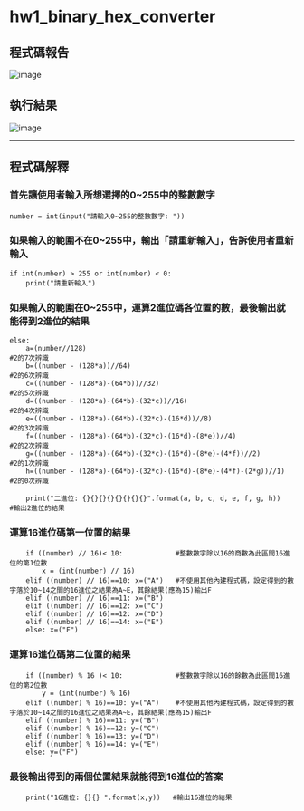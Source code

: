 # hw1_binary_hex_converter
## 程式碼報告
![image](https://github.com/TMUb908111071/hw1_binary_hex_converter/assets/161851654/e43eb03b-fc18-46e9-b72b-724e835635d4)

## 執行結果
![image](https://github.com/TMUb908111071/hw1_binary_hex_converter/assets/161851654/644853d6-1af1-4eaa-bf0a-856feeac04a4)
***
## 程式碼解釋
### 首先讓使用者輸入所想選擇的0~255中的整數數字
```
number = int(input("請輸入0~255的整數數字: "))
```

### 如果輸入的範圍不在0~255中，輸出「請重新輸入」，告訴使用者重新輸入
```
if int(number) > 255 or int(number) < 0:
    print("請重新輸入")
```

### 如果輸入的範圍在0~255中，運算2進位碼各位置的數，最後輸出就能得到2進位的結果
```
else:    
    a=(number//128)                                                    #2的7次辨識
    b=((number - (128*a))//64)                                         #2的6次辨識
    c=((number - (128*a)-(64*b))//32)                                  #2的5次辨識
    d=((number - (128*a)-(64*b)-(32*c))//16)                           #2的4次辨識
    e=((number - (128*a)-(64*b)-(32*c)-(16*d))//8)                     #2的3次辨識
    f=((number - (128*a)-(64*b)-(32*c)-(16*d)-(8*e))//4)               #2的2次辨識
    g=((number - (128*a)-(64*b)-(32*c)-(16*d)-(8*e)-(4*f))//2)         #2的1次辨識
    h=((number - (128*a)-(64*b)-(32*c)-(16*d)-(8*e)-(4*f)-(2*g))//1)   #2的0次辨識

    print("二進位: {}{}{}{}{}{}{}{}".format(a, b, c, d, e, f, g, h))   #輸出2進位的結果
```

### 運算16進位碼第一位置的結果
```
    if ((number) // 16)< 10:             #整數數字除以16的商數為此區間16進位的第1位數
        x = (int(number) // 16)
    elif ((number) // 16)==10: x=("A")   #不使用其他內建程式碼，設定得到的數字落於10~14之間的16進位之結果為A~E，其餘結果(應為15)輸出F
    elif ((number) // 16)==11: x=("B")
    elif ((number) // 16)==12: x=("C")
    elif ((number) // 16)==12: x=("D")
    elif ((number) // 16)==14: x=("E")
    else: x=("F")
```
### 運算16進位碼第二位置的結果
```
    if ((number) % 16 )< 10:             #整數數字除以16的餘數為此區間16進位的第2位數
        y = (int(number) % 16)
    elif ((number) % 16)==10: y=("A")    #不使用其他內建程式碼，設定得到的數字落於10~14之間的16進位之結果為A~E，其餘結果(應為15)輸出F
    elif ((number) % 16)==11: y=("B")
    elif ((number) % 16)==12: y=("C")
    elif ((number) % 16)==13: y=("D")
    elif ((number) % 16)==14: y=("E")
    else: y=("F")
```

### 最後輸出得到的兩個位置結果就能得到16進位的答案
```
    print("16進位: {}{} ".format(x,y))   #輸出16進位的結果
```
